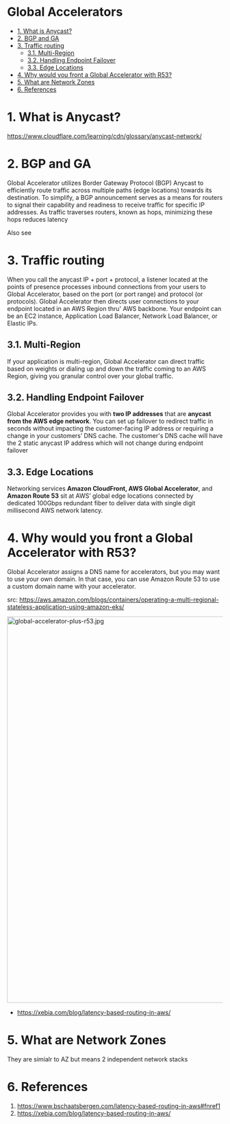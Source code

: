 <h1>Global Accelerators</h1>

<!-- TOC -->

- [1. What is Anycast?](#1-what-is-anycast)
- [2. BGP and GA](#2-bgp-and-ga)
- [3. Traffic routing](#3-traffic-routing)
  - [3.1. Multi-Region](#31-multi-region)
  - [3.2. Handling Endpoint Failover](#32-handling-endpoint-failover)
  - [3.3. Edge Locations](#33-edge-locations)
- [4. Why would you front a Global Accelerator with R53?](#4-why-would-you-front-a-global-accelerator-with-r53)
- [5. What are Network Zones](#5-what-are-network-zones)
- [6. References](#6-references)

<!-- /TOC -->

# 1. What is Anycast?

https://www.cloudflare.com/learning/cdn/glossary/anycast-network/

# 2. BGP and GA

Global Accelerator utilizes Border Gateway Protocol (BGP) Anycast to efficiently route traffic across multiple paths (edge locations) towards its destination. To simplify, a BGP announcement serves as a means for routers to signal their capability and readiness to receive traffic for specific IP addresses. As traffic traverses routers, known as hops, minimizing these hops reduces latency

Also see

# 3. Traffic routing

When you call the anycast IP + port + protocol, a listener located at the points of presence processes inbound connections from your users to Global Accelerator, based on the port (or port range) and protocol (or protocols). Global Accelerator then directs user connections to your endpoint located in an AWS Region thru' AWS backbone. Your endpoint can be an EC2 instance, Application Load Balancer, Network Load Balancer, or Elastic IPs.

## 3.1. Multi-Region

If your application is multi-region, Global Accelerator can direct traffic based on weights or dialing up and down the traffic coming to an AWS Region, giving you granular control over your global traffic.

## 3.2. Handling Endpoint Failover

Global Accelerator provides you with **two IP addresses** that are **anycast from the AWS edge network**. You can set up failover to redirect traffic in seconds without impacting the customer-facing IP address or requiring a change in your customers’ DNS cache.  The customer's DNS cache will have the 2 static anycast IP address which will not change during endpoint failover

## 3.3. Edge Locations

Networking services **Amazon CloudFront, AWS Global Accelerator**, and **Amazon Route 53** sit at AWS’ global edge locations connected by dedicated 100Gbps redundant fiber to deliver data with single digit millisecond AWS network latency.

# 4. Why would you front a Global Accelerator with R53?

Global Accelerator assigns a DNS name for accelerators, but you may want to use your own domain. In that case, you can use Amazon Route 53 to use a custom domain name with your accelerator.

src: https://aws.amazon.com/blogs/containers/operating-a-multi-regional-stateless-application-using-amazon-eks/

<img src="./images/global-accelerator-plus-r53.jpg" title="global-accelerator-plus-r53.jpg" width="900"/>

- https://xebia.com/blog/latency-based-routing-in-aws/

# 5. What are Network Zones

They are simialr to AZ but means 2 independent network stacks

# 6. References

1. https://www.bschaatsbergen.com/latency-based-routing-in-aws#fnref1
1. https://xebia.com/blog/latency-based-routing-in-aws/